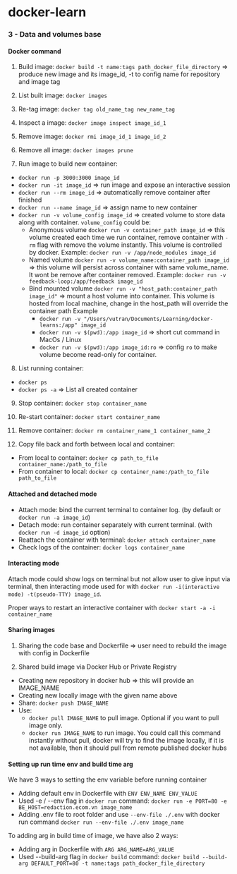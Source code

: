 # docker-learn

### 3 - Data and volumes base

#### Docker command

1. Build image: `docker build -t name:tags path_docker_file_directory` => produce new image and its image_id, -t to config name for repository and image tag

2. List built image: `docker images`

3. Re-tag image: `docker tag old_name_tag new_name_tag`

4. Inspect a image: `docker image inspect image_id_1`

5. Remove image: `docker rmi image_id_1 image_id_2`

6. Remove all image: `docker images prune`

7. Run image to build new container:

- `docker run -p 3000:3000 image_id`
- `docker run -it image_id` => run image and expose an interactive session
- `docker run --rm image_id` => automatically remove container after finished
- `docker run --name image_id` => assign name to new container
- `docker run -v volume_config image_id` => created volume to store data along with container. `volume_config` could be:
  - Anonymous volume `docker run -v container_path image_id` => this volume created each time we run container, remove container with `-rm` flag with remove the volume instantly. This volume is controlled by docker. Example: `docker run -v /app/node_modules image_id`
  - Named volume `docker run -v volume_name:container_path image_id` => this volume will persist across container with same volume_name. It wont be remove after container removed. Example: `docker run -v feedback-loop:/app/feedback image_id`
  - Bind mounted volume `docker run -v "host_path:container_path image_id"` => mount a host volume into container. This volume is hosted from local machine, change in the host_path will override the container path Example
    - `docker run -v "/Users/vutran/Documents/Learning/docker-learns:/app" image_id`
    - `docker run -v $(pwd):/app image_id` => short cut command in MacOs / Linux
    - `docker run -v $(pwd):/app image_id:ro` => config `ro` to make volume become read-only for container.

8. List running container:

- `docker ps`
- `docker ps -a` => List all created container

9. Stop container: `docker stop container_name`

10. Re-start container: `docker start container_name`

11. Remove container: `docker rm container_name_1 container_name_2`

12. Copy file back and forth between local and container:

- From local to container: `docker cp path_to_file container_name:/path_to_file`
- From container to local: `docker cp container_name:/path_to_file path_to_file`

#### Attached and detached mode

- Attach mode: bind the current terminal to container log. (by default or `docker run -a image_id`)
- Detach mode: run container separately with current terminal. (with `docker run -d image_id` option)
- Reattach the container with terminal: `docker attach container_name`
- Check logs of the container: `docker logs container_name`

#### Interacting mode

Attach mode could show logs on terminal but not allow user to give input via terminal, then interacting mode used for with `docker run -i(interactive mode) -t(pseudo-TTY) image_id`.

Proper ways to restart an interactive container with `docker start -a -i container_name`

#### Sharing images

1. Sharing the code base and Dockerfile => user need to rebuild the image with config in Dockerfile

2. Shared build image via Docker Hub or Private Registry

- Creating new repository in docker hub => this will provide an IMAGE_NAME
- Creating new locally image with the given name above
- Share: `docker push IMAGE_NAME`
- Use:
  - `docker pull IMAGE_NAME` to pull image. Optional if you want to pull image only.
  - `docker run IMAGE_NAME` to run image. You could call this command instantly without pull, docker will try to find the image locally, if it is not available, then it should pull from remote published docker hubs

#### Setting up run time env and build time arg

We have 3 ways to setting the env variable before running container

- Adding default env in Dockerfile with `ENV ENV_NAME ENV_VALUE`
- Used -e / --env flag in `docker run` command: `docker run -e PORT=80 -e BE_HOST=redaction.ecom.vn image_name`
- Adding .env file to root folder and use `--env-file ./.env` with docker run command `docker run --env-file ./.env image_name`

To adding arg in build time of image, we have also 2 ways:

- Adding arg in Dockerfile with `ARG ARG_NAME=ARG_VALUE`
- Used --build-arg flag in `docker build` command: `docker build --build-arg DEFAULT_PORT=80 -t name:tags path_docker_file_directory`
